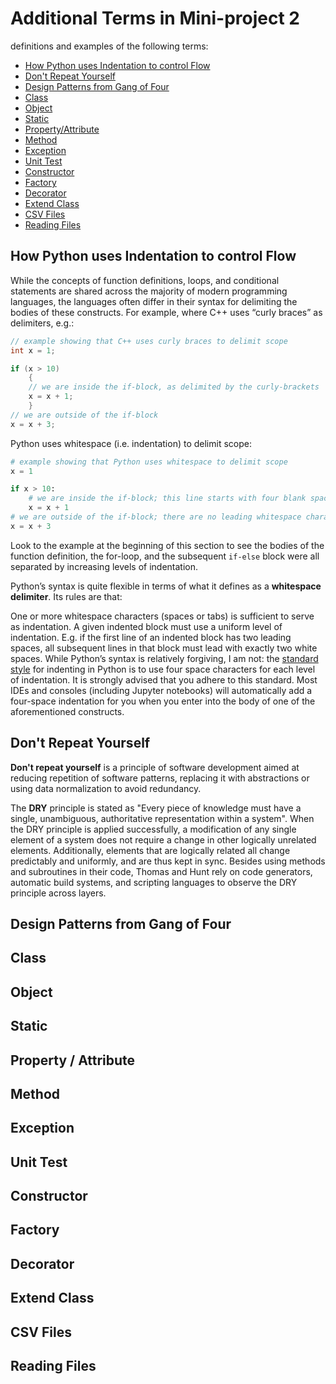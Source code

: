 # Additional Terms in Mini-project 2
definitions and examples of the following terms:

* [How Python uses Indentation to control Flow](#how-python-uses-indentation-to-control-flow)
* [Don't Repeat Yourself](#dont-repeat-yourself) 
* [Design Patterns from Gang of Four](#design-patterns-from-gang-of-four)
* [Class](#class)
* [Object](#object)
* [Static](#static)
* [Property/Attribute](#propertyattribute)
* [Method](#rm)
* [Exception](#history)
* [Unit Test](#tab)
* [Constructor](#arrow)
* [Factory](#arrow)
* [Decorator](#arrow)
* [Extend Class](#arrow)
* [CSV Files](#arrow)
* [Reading Files](#arrow)

## How Python uses Indentation to control Flow

While the concepts of function definitions, loops, and conditional statements are shared across the majority of modern programming languages, the languages often differ in their syntax for delimiting the bodies of these constructs. For example, where C++ uses “curly braces” as delimiters, e.g.:
```cpp
// example showing that C++ uses curly braces to delimit scope
int x = 1;

if (x > 10)
    {
    // we are inside the if-block, as delimited by the curly-brackets
    x = x + 1;
    }
// we are outside of the if-block
x = x + 3;
```
Python uses whitespace (i.e. indentation) to delimit scope:
```python
# example showing that Python uses whitespace to delimit scope
x = 1

if x > 10:
    # we are inside the if-block; this line starts with four blank spaces
    x = x + 1
# we are outside of the if-block; there are no leading whitespace characters
x = x + 3
```
Look to the example at the beginning of this section to see the bodies of the function definition, the for-loop, and the subsequent `if-else` block were all separated by increasing levels of indentation.

Python’s syntax is quite flexible in terms of what it defines as a **whitespace delimiter**. Its rules are that:

One or more whitespace characters (spaces or tabs) is sufficient to serve as indentation.
A given indented block must use a uniform level of indentation. E.g. if the first line of an indented block has two leading spaces, all subsequent lines in that block must lead with exactly two white spaces.
While Python’s syntax is relatively forgiving, I am not: the [standard style](https://www.python.org/dev/peps/pep-0008/#indentation) for indenting in Python is to use four space characters for each level of indentation. It is strongly advised that you adhere to this standard. Most IDEs and consoles (including Jupyter notebooks) will automatically add a four-space indentation for you when you enter into the body of one of the aforementioned constructs.

## Don't Repeat Yourself
**Don't repeat yourself** is a principle of software development aimed at reducing repetition of software patterns, replacing it with abstractions or using data normalization to avoid redundancy.

The **DRY** principle is stated as "Every piece of knowledge must have a single, unambiguous, authoritative representation within a system". When the DRY principle is applied successfully, a modification of any single element of a system does not require a change in other logically unrelated elements. Additionally, elements that are logically related all change predictably and uniformly, and are thus kept in sync. Besides using methods and subroutines in their code, Thomas and Hunt rely on code generators, automatic build systems, and scripting languages to observe the DRY principle across layers.

## Design Patterns from Gang of Four

## Class

## Object

## Static

## Property / Attribute

## Method

## Exception

## Unit Test

## Constructor

## Factory

## Decorator

## Extend Class

## CSV Files

## Reading Files
